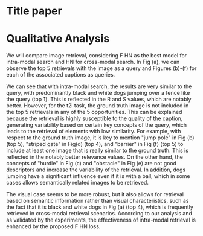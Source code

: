 # Title paper



# Qualitative Analysis

We will compare image retrieval, considering F HN as the best model for intra-modal search and HN for cross-modal search. In Fig (a), we can observe the top 5 retrievals with the image as a query and Figures (b)-(f) for each of the associated captions as queries.

We can see that with intra-modal search, the results are very similar to the query, with predominantly black and white dogs jumping over a fence like the query (top 1). This is reflected in the R and S values, which are notably better. However, for the t2i task, the ground truth image is not included in the top 5 retrievals in any of the 5 opportunities. This can be explained because the retrieval is highly susceptible to the quality of the caption, generating variability based on certain key concepts of the query, which leads to the retrieval of elements with low similarity. For example, with respect to the ground truth image, it is key to mention "jump pole" in Fig (b) (top 5), "striped gate" in Fig(d) (top 4), and "barrier" in Fig (f) (top 5) to include at least one image that is really similar to the ground truth. This is reflected in the notably better relevance values. On the other hand, the concepts of "hurdle" in Fig (c) and "obstacle" in Fig (e) are not good descriptors and increase the variability of the retrieval. In addition, dogs jumping have a significant influence even if it is with a ball, which in some cases allows semantically related images to be retrieved.

The visual case seems to be more robust, but it also allows for retrieval based on semantic information rather than visual characteristics, such as the fact that it is black and white dogs in Fig (a) (top 4), which is frequently retrieved in cross-modal retrieval scenarios. According to our analysis and as validated by the experiments, the effectiveness of intra-modal retrieval is enhanced by the proposed F HN loss.
